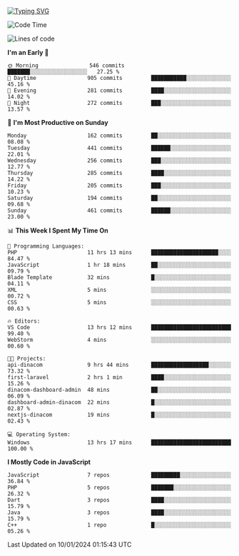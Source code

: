 [![Typing SVG](https://readme-typing-svg.herokuapp.com?font=Fira+Code&pause=1000&color=F7F7F7&random=false&width=435&lines=Hi+%F0%9F%91%8B%2C+I'm+Rafiu+Sidqi;I+Love+React+%F0%9F%98%8D)](https://git.io/typing-svg)
<!--START_SECTION:waka-->
![Code Time](http://img.shields.io/badge/Code%20Time-71%20hrs%2046%20mins-blue)

![Lines of code](https://img.shields.io/badge/From%20Hello%20World%20I%27ve%20Written-480.6%20thousand%20lines%20of%20code-blue)

**I'm an Early 🐤** 

```text
🌞 Morning                546 commits         ███████░░░░░░░░░░░░░░░░░░   27.25 % 
🌆 Daytime                905 commits         ███████████░░░░░░░░░░░░░░   45.16 % 
🌃 Evening                281 commits         ████░░░░░░░░░░░░░░░░░░░░░   14.02 % 
🌙 Night                  272 commits         ███░░░░░░░░░░░░░░░░░░░░░░   13.57 % 
```
📅 **I'm Most Productive on Sunday** 

```text
Monday                   162 commits         ██░░░░░░░░░░░░░░░░░░░░░░░   08.08 % 
Tuesday                  441 commits         ██████░░░░░░░░░░░░░░░░░░░   22.01 % 
Wednesday                256 commits         ███░░░░░░░░░░░░░░░░░░░░░░   12.77 % 
Thursday                 285 commits         ████░░░░░░░░░░░░░░░░░░░░░   14.22 % 
Friday                   205 commits         ███░░░░░░░░░░░░░░░░░░░░░░   10.23 % 
Saturday                 194 commits         ██░░░░░░░░░░░░░░░░░░░░░░░   09.68 % 
Sunday                   461 commits         ██████░░░░░░░░░░░░░░░░░░░   23.00 % 
```


📊 **This Week I Spent My Time On** 

```text
💬 Programming Languages: 
PHP                      11 hrs 13 mins      █████████████████████░░░░   84.47 % 
JavaScript               1 hr 18 mins        ██░░░░░░░░░░░░░░░░░░░░░░░   09.79 % 
Blade Template           32 mins             █░░░░░░░░░░░░░░░░░░░░░░░░   04.11 % 
XML                      5 mins              ░░░░░░░░░░░░░░░░░░░░░░░░░   00.72 % 
CSS                      5 mins              ░░░░░░░░░░░░░░░░░░░░░░░░░   00.63 % 

🔥 Editors: 
VS Code                  13 hrs 12 mins      █████████████████████████   99.40 % 
WebStorm                 4 mins              ░░░░░░░░░░░░░░░░░░░░░░░░░   00.60 % 

🐱‍💻 Projects: 
api-dinacom              9 hrs 44 mins       ██████████████████░░░░░░░   73.32 % 
first-laravel            2 hrs 1 min         ████░░░░░░░░░░░░░░░░░░░░░   15.26 % 
dinacom-dashboard-admin  48 mins             ██░░░░░░░░░░░░░░░░░░░░░░░   06.09 % 
dashboard-admin-dinacom  22 mins             █░░░░░░░░░░░░░░░░░░░░░░░░   02.87 % 
nextjs-dinacom           19 mins             █░░░░░░░░░░░░░░░░░░░░░░░░   02.43 % 

💻 Operating System: 
Windows                  13 hrs 17 mins      █████████████████████████   100.00 % 
```

**I Mostly Code in JavaScript** 

```text
JavaScript               7 repos             █████████░░░░░░░░░░░░░░░░   36.84 % 
PHP                      5 repos             ███████░░░░░░░░░░░░░░░░░░   26.32 % 
Dart                     3 repos             ████░░░░░░░░░░░░░░░░░░░░░   15.79 % 
Java                     3 repos             ████░░░░░░░░░░░░░░░░░░░░░   15.79 % 
C++                      1 repo              █░░░░░░░░░░░░░░░░░░░░░░░░   05.26 % 
```




 Last Updated on 10/01/2024 01:15:43 UTC
<!--END_SECTION:waka-->
